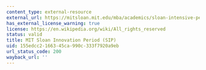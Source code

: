 ```yaml
---
content_type: external-resource
external_url: https://mitsloan.mit.edu/mba/academics/sloan-intensive-period
has_external_license_warning: true
license: https://en.wikipedia.org/wiki/All_rights_reserved
status: valid
title: MIT Sloan Innovation Period (SIP)
uid: 155edcc2-1663-45ca-990c-333f7920a9eb
url_status_code: 200
wayback_url: ''
---
```

